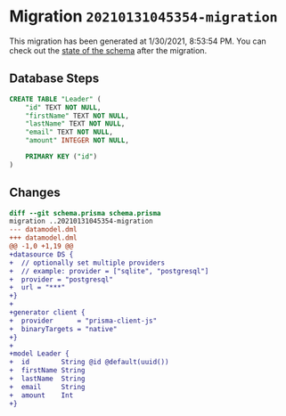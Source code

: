 # Migration `20210131045354-migration`

This migration has been generated at 1/30/2021, 8:53:54 PM.
You can check out the [state of the schema](./schema.prisma) after the migration.

## Database Steps

```sql
CREATE TABLE "Leader" (
    "id" TEXT NOT NULL,
    "firstName" TEXT NOT NULL,
    "lastName" TEXT NOT NULL,
    "email" TEXT NOT NULL,
    "amount" INTEGER NOT NULL,

    PRIMARY KEY ("id")
)
```

## Changes

```diff
diff --git schema.prisma schema.prisma
migration ..20210131045354-migration
--- datamodel.dml
+++ datamodel.dml
@@ -1,0 +1,19 @@
+datasource DS {
+  // optionally set multiple providers
+  // example: provider = ["sqlite", "postgresql"]
+  provider = "postgresql"
+  url = "***"
+}
+
+generator client {
+  provider      = "prisma-client-js"
+  binaryTargets = "native"
+}
+
+model Leader {
+  id        String @id @default(uuid())
+  firstName String
+  lastName  String
+  email     String
+  amount    Int
+}
```


